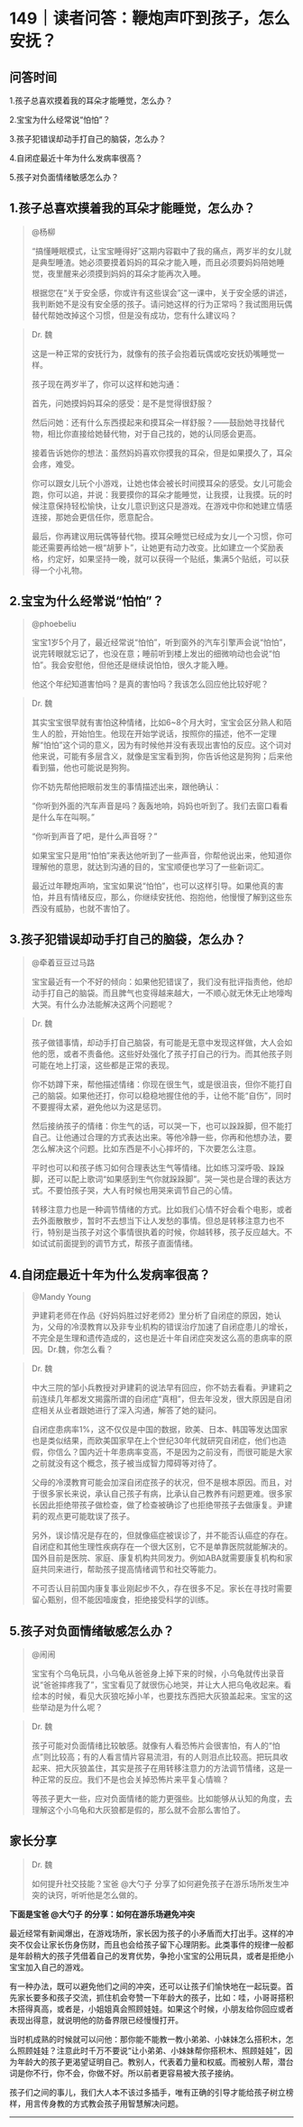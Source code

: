 # 149｜读者问答：鞭炮声吓到孩子，怎么安抚？

## 问答时间

1.孩子总喜欢摸着我的耳朵才能睡觉，怎么办？

2.宝宝为什么经常说“怕怕”？

3.孩子犯错误却动手打自己的脑袋，怎么办？

4.自闭症最近十年为什么发病率很高？

5.孩子对负面情绪敏感怎么办？

## 1.孩子总喜欢摸着我的耳朵才能睡觉，怎么办？

> @杨柳
> 
> “搞懂睡眠模式，让宝宝睡得好”这期内容戳中了我的痛点，两岁半的女儿就是典型睡渣。她必须要摸着妈妈的耳朵才能入睡，而且必须要妈妈陪她睡觉，夜里醒来必须摸到妈妈的耳朵才能再次入睡。
> 
> 根据您在“关于安全感，你或许有这些误会”这一课中，关于安全感的讲述，我判断她不是没有安全感的孩子。请问她这样的行为正常吗？我试图用玩偶替代帮她改掉这个习惯，但是没有成功，您有什么建议吗？

> Dr. 魏
> 
> 这是一种正常的安抚行为，就像有的孩子会抱着玩偶或吃安抚奶嘴睡觉一样。
> 
> 孩子现在两岁半了，你可以这样和她沟通：
> 
> 首先，问她摸妈妈耳朵的感受：是不是觉得很舒服？
> 
> 然后问她：还有什么东西摸起来和摸耳朵一样舒服？——鼓励她寻找替代物，相比你直接给她替代物，对于自己找的，她的认同感会更高。
> 
> 接着告诉她你的想法：虽然妈妈喜欢你摸我的耳朵，但是如果摸久了，耳朵会疼，难受。
> 
> 你可以跟女儿玩个小游戏，让她也体会被长时间摸耳朵的感受。女儿可能会跑，你可以追，并说：我要摸你的耳朵才能睡觉，让我摸，让我摸。玩的时候注意保持轻松愉快，让女儿意识到这只是游戏。在游戏中你和她建立情感连接，那她会更信任你，愿意配合。
> 
> 最后，你再建议用玩偶等替代物。摸耳朵睡觉已经成为女儿一个习惯，你可能还需要再给她一根“胡萝卜”，让她更有动力改变。比如建立一个奖励表格，约定好，如果坚持一晚，就可以获得一个贴纸，集满5个贴纸，可以获得一个小礼物。

## 2.宝宝为什么经常说“怕怕”？

> @phoebeliu
> 
> 宝宝1岁5个月了，最近经常说“怕怕”，听到窗外的汽车引擎声会说“怕怕”，说完转眼就忘记了，也没在意；睡前听到楼上发出的细微响动也会说“怕怕”。我会安慰他，但他还是继续说怕怕，很久才能入睡。
> 
> 他这个年纪知道害怕吗？是真的害怕吗？我该怎么回应他比较好呢？

> Dr. 魏
> 
> 其实宝宝很早就有害怕这种情绪，比如6~8个月大时，宝宝会区分熟人和陌生人的脸，开始怕生。他现在开始学说话，按照你的描述，他不一定理解“怕怕”这个词的意义，因为有时候他并没有表现出害怕的反应。这个词对他来说，可能有多层含义，就像是宝宝看到狗，你告诉他这是狗狗；后来他看到猫，他也可能说是狗狗。
> 
> 你不妨先帮他把眼前发生的事情描述出来，跟他确认：
> 
> “你听到外面的汽车声音是吗？轰轰地响，妈妈也听到了。我们去窗口看看是什么车在叫啊。”
> 
> “你听到声音了吧，是什么声音呀？”
> 
> 如果宝宝只是用“怕怕”来表达他听到了一些声音，你帮他说出来，他知道你理解他的意思，就达到沟通的目的，宝宝顺便也学习了一些新词汇。
> 
> 最近过年鞭炮声响，宝宝如果说“怕怕”，也可以这样引导。如果他真的害怕，并且有情绪反应，那么，你继续安抚他、抱抱他，他慢慢了解到这些东西没有威胁，也就不害怕了。

## 3.孩子犯错误却动手打自己的脑袋，怎么办？

> @牵着豆豆过马路
> 
> 宝宝最近有一个不好的倾向：如果他犯错误了，我们没有批评指责他，他却动手打自己的脑袋。而且脾气也变得越来越大，一不顺心就无休无止地嚎啕大哭。有什么办法能解决这两个问题呢？

> Dr. 魏
> 
> 孩子做错事情，却动手打自己脑袋，有可能是无意中发现这样做，大人会如他的愿，或者不责备他。这些好处强化了孩子打自己的行为。而其他孩子则可能在地上打滚，这些都是正常的表现。
> 
> 你不妨蹲下来，帮他描述情绪：你现在很生气，或是很沮丧，但你不能打自己的脑袋。如果他还打，你可以稳稳地握住他的手，让他不能“自伤”，同时不要握得太紧，避免他以为这是惩罚。
> 
> 然后接纳孩子的情绪：你生气的话，可以哭一下，也可以跺跺脚，但不能打自己。让他通过合理的方式表达出来。等他冷静一些，你再和他想办法，要怎么解决这个问题。比如东西是不小心摔坏的，下次要怎么注意。
> 
> 平时也可以和孩子练习如何合理表达生气等情绪。比如练习深呼吸、跺跺脚，还可以配上歌词“如果感到生气你就跺跺脚”。哭一哭也是合理的表达方式。不要怕孩子哭，大人有时候也用哭来调节自己的心情。
> 
> 转移注意力也是一种调节情绪的方式。比如我们心情不好会看个电影，或者去外面散散步，暂时不去想当下让人发愁的事情。但总是转移注意力也不行，特别是当孩子对这个事情很执着的时候，你越转移，孩子反应越大。不如试试前面提到的调节方式，帮孩子直面情绪。

## 4.自闭症最近十年为什么发病率很高？

> @Mandy Young
> 
> 尹建莉老师在作品《好妈妈胜过好老师2》里分析了自闭症的原因，她认为，父母的冷漠教育以及非专业机构的错误治疗加速了自闭症患儿的增长，不完全是生理和遗传造成的，这也是近十年自闭症突发这么高的患病率的原因。Dr.魏，你怎么看？

> Dr. 魏
> 
> 中大三院的邹小兵教授对尹建莉的说法早有回应，你不妨去看看。尹建莉之前连续几年都发文揭露所谓的自闭症“真相”，但去年没发，很大原因是自闭症相关从业者跟她进行了深入沟通，解答了她的疑问。
> 
> 自闭症患病率1%，这不仅仅是中国的数据，欧美、日本、韩国等发达国家也是类似结果，而欧美国家早在上个世纪30年代就研究自闭症，他们也造假，你信么？国内近十年患病率变高，不是因为之前没有，而很可能是大家之前就没有这个概念，孩子被当成智力障碍等对待了。
> 
> 父母的冷漠教育可能会加深自闭症孩子的状况，但不是根本原因。而且，对于很多家长来说，承认自己孩子有病，比承认自己教养有问题更难。很多家长因此拒绝带孩子做检查，做了检查被确诊了也拒绝带孩子去做康复。尹建莉的观点更可能耽误了孩子。
> 
> 另外，误诊情况是存在的，但就像癌症被误诊了，并不能否认癌症的存在。自闭症和其他生理性疾病存在一个很大区别，它不是单靠医院就能解决的。国外目前是医院、家庭、康复机构共同发力。例如ABA就需要康复机构和家庭共同来进行，帮助孩子提高情绪调节和社交等能力。
> 
> 不可否认目前国内康复事业刚起步不久，存在很多不足。家长在寻找时需要留心甄别，但不能因噎废食，拒绝接受科学的训练。

## 5.孩子对负面情绪敏感怎么办？

> @闹闹
> 
> 宝宝有个乌龟玩具，小乌龟从爸爸身上掉下来的时候，小乌龟就传出录音说“爸爸摔疼我了”，宝宝看见了就很伤心地哭，并让大人把乌龟收起来。看绘本的时候，看见大灰狼吃掉小羊，也要找东西把大灰狼盖起来。宝宝的这些举动是为什么呢？

> Dr. 魏
> 
> 孩子可能对负面情绪比较敏感。就像有人看恐怖片会很害怕，有人的“怕点”则比较高；有的人看言情片容易流泪，有的人则泪点比较高。把玩具收起来、把大灰狼盖住，其实是孩子在用转移注意力的方法调节情绪，这是一种正常的反应。我们不是也会关掉恐怖片来平复心情嘛？
> 
> 等孩子更大一些，应对负面情绪的能力更强些。比如能够从认知的角度，去理解这个小乌龟和大灰狼都是假的，那么就不会那么害怕了。

## 家长分享

> Dr. 魏
> 
> 如何提升社交技能？宝爸 @大勺子 分享了如何避免孩子在游乐场所发生冲突的诀窍，听听他是怎么做的。    

 **下面是宝爸 @大勺子 的分享：如何在游乐场避免冲突**

最近经常有新闻爆出，在游戏场所，家长因为孩子的小矛盾而大打出手。这样的冲突不仅会让家长伤身伤财，而且也会给孩子留下心理阴影。此类事件的规律一般都是年龄稍大的孩子凭借着自己的发育优势，争抢小宝宝的公用玩具，或者是拒绝小宝宝加入自己的游戏。

有一种办法，既可以避免他们之间的冲突，还可以让孩子们愉快地在一起玩耍。首先家长要多和孩子交流，抓住机会夸赞一下年龄大的孩子，比如：哇，小哥哥搭积木搭得真高，或者是，小姐姐真会照顾娃娃。如果这个时候，小朋友给你回应或者表现出得意，就说明他的防备界限已经慢慢打开。

当时机成熟的时候就可以问他：那你能不能教一教小弟弟、小妹妹怎么搭积木，怎么照顾娃娃？注意此时千万不要说“让小弟弟、小妹妹帮你搭积木、照顾娃娃”，因为年龄大的孩子更渴望证明自己。教别人，代表着力量和权威。而被别人帮，潜台词是你不行，你不会，你做不好。所以前者更容易被大孩子接纳。

孩子们之间的事儿，我们大人本不该过多插手，唯有正确的引导才能给孩子树立榜样，用言传身教的方式教会孩子用智慧解决问题。

---
